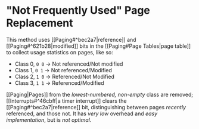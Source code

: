 # "Not Frequently Used" Page Replacement

This method uses [[Paging#^bec2a7|reference]] and [[Paging#^621b28|modified]] bits in the [[Paging#Page Tables|page table]] to collect usage statistics on pages, like so:

- Class 0, `0 0` -> Not referenced/Not modified
- Class 1, `0 1` -> Not referenced/Modified
- Class 2, `1 0` -> Referenced/Not Modified
- Class 3, `1 1` -> Referenced/Modified

[[Paging|Pages]] from the *lowest-numbered, non-empty* class are removed; [[Interrupts#^46cbff|a timer interrupt]] clears the [[Paging#^bec2a7|reference]] bit, distinguishing between pages *recently* referenced, and those not. It has *very low* overhead and *easy implementation*, but is *not optimal.*